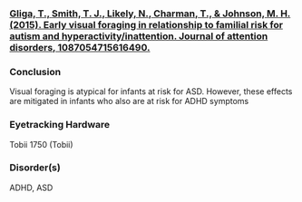 ### [Gliga, T., Smith, T. J., Likely, N., Charman, T., & Johnson, M. H. (2015). Early visual foraging in relationship to familial risk for autism and hyperactivity/inattention. Journal of attention disorders, 1087054715616490.](https://www.ncbi.nlm.nih.gov/pubmed/26637842)
### Conclusion
Visual foraging is atypical for infants at risk for ASD. However, these effects are mitigated in infants who also are at risk for ADHD symptoms
### Eyetracking Hardware
Tobii 1750 (Tobii)
### Disorder(s)
ADHD, ASD